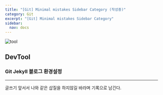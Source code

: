 ```yaml
---
title: "[Git] Minimal mistakes Sidebar Category (작성중)"
category: Git
excerpt: "[Git] Minimal mistakes Sidebar Category"
sidebar:
  nav: docs
---
```


![tool](https://user-images.githubusercontent.com/83164003/140798334-e59d59e0-7a88-4007-bd04-28f832401caf.jpeg)

## DevTool
### Git Jekyll 블로그 환경설정
---

글쓰기 앞서서 나와 같은 삽질을 하지않길 바라며 기록으로 남긴다.

